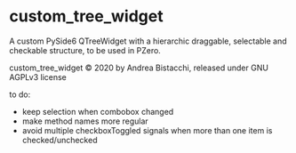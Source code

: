 # custom_tree_widget

A custom PySide6 QTreeWidget with a hierarchic draggable, selectable and checkable structure, to be used in PZero.

custom_tree_widget © 2020 by Andrea Bistacchi, released under GNU AGPLv3 license

to do:

- keep selection when combobox changed
- make method names more regular
- avoid multiple checkboxToggled signals when more than one item is checked/unchecked
